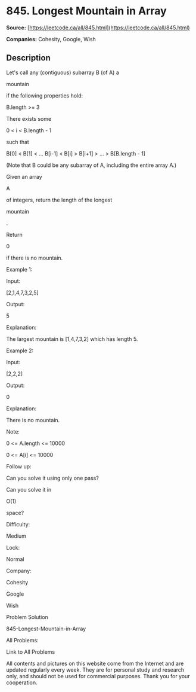 # 845. Longest Mountain in Array

**Source:** [https://leetcode.ca/all/845.html](https://leetcode.ca/all/845.html)

**Companies:** Cohesity, Google, Wish

## Description

Let's call any (contiguous) subarray B (of A) a

mountain

if the following
        properties hold:

B.length >= 3

There exists some

0 < i < B.length - 1

such that

B[0] <
            B[1] < ... B[i-1] < B[i] > B[i+1] > ... > B[B.length - 1]

(Note that B could be any subarray of A, including the entire array A.)

Given an array

A

of integers, return the length of the
        longest

mountain

.

Return

0

if there is no mountain.

Example 1:

Input:

[2,1,4,7,3,2,5]

Output:

5

Explanation:

The largest mountain is [1,4,7,3,2] which has length 5.

Example 2:

Input:

[2,2,2]

Output:

0

Explanation:

There is no mountain.

Note:

0 <= A.length <= 10000

0 <= A[i] <= 10000

Follow up:

Can you solve it using only one pass?

Can you solve it in

O(1)

space?

Difficulty:

Medium

Lock:

Normal

Company:

Cohesity

Google

Wish

Problem Solution

845-Longest-Mountain-in-Array

All Problems:

Link to All Problems

All contents and pictures on this website come from the Internet and are updated regularly every week. They are for personal study and research only, and should not be used for commercial purposes. Thank you for your cooperation.

